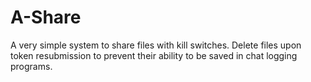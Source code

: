 # A-Share
A very simple system to share files with kill switches. Delete files upon token resubmission to prevent their ability to be saved in chat logging programs.
